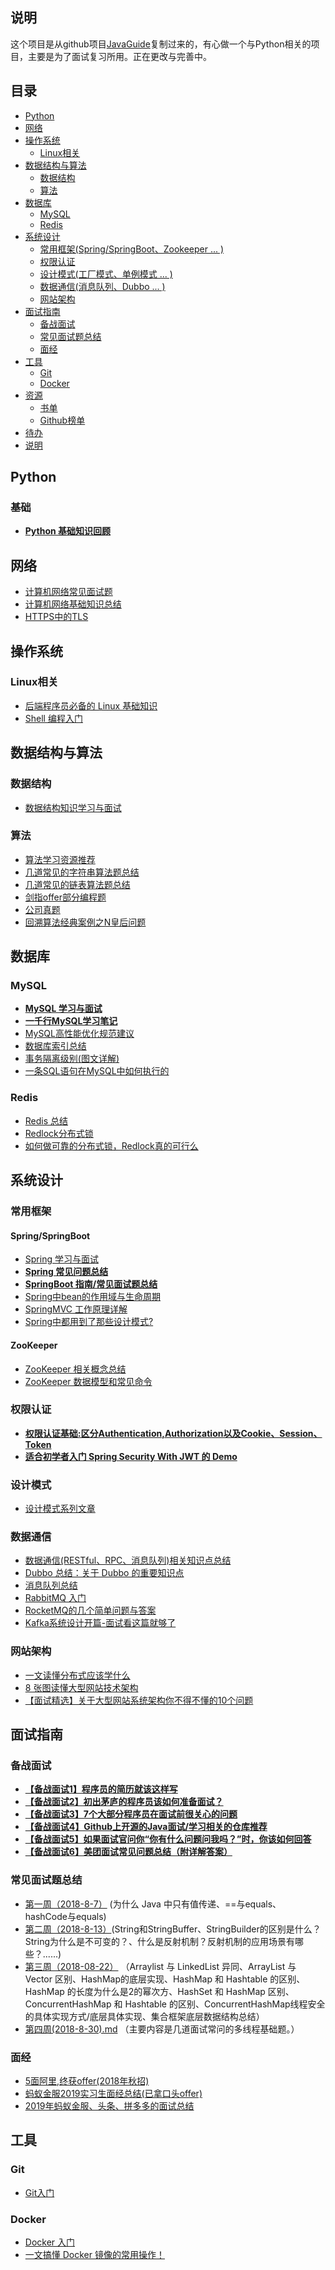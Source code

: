 
## 说明

这个项目是从github项目[JavaGuide](https://github.com/Snailclimb/JavaGuide)复制过来的，有心做一个与Python相关的项目，主要是为了面试复习所用。正在更改与完善中。


## 目录

- [Python](#Python)
- [网络](#网络)
- [操作系统](#操作系统)
    - [Linux相关](#linux相关)
- [数据结构与算法](#数据结构与算法)
    - [数据结构](#数据结构)
    - [算法](#算法)
- [数据库](#数据库)
    - [MySQL](#mysql)
    - [Redis](#redis)
- [系统设计](#系统设计)
    - [常用框架(Spring/SpringBoot、Zookeeper ... )](#常用框架)
    - [权限认证](#权限认证)
    - [设计模式(工厂模式、单例模式 ... )](#设计模式)
    - [数据通信(消息队列、Dubbo ... )](#数据通信)
    - [网站架构](#网站架构)
- [面试指南](#面试指南)
    - [备战面试](#备战面试)
    - [常见面试题总结](#常见面试题总结)
    - [面经](#面经)
- [工具](#工具)
    - [Git](#git)
    - [Docker](#Docker)
- [资源](#资源)
    - [书单](#书单)
    - [Github榜单](#Github榜单)
- [待办](#待办)
- [说明](#说明)

## Python

### 基础

* **[Python 基础知识回顾](docs/Python)**

## 网络

* [计算机网络常见面试题](docs/计算机网络/计算机网络.md)
* [计算机网络基础知识总结](docs/计算机网络/干货：计算机网络知识总结.md)
* [HTTPS中的TLS](docs/计算机网络/HTTPS中的TLS.md)

## 操作系统

### Linux相关

* [后端程序员必备的 Linux 基础知识](docs/操作系统/Linux基础知识.md)  
* [Shell 编程入门](docs/操作系统/Shell.md) 

## 数据结构与算法

### 数据结构

- [数据结构知识学习与面试](docs/数据结构与算法/数据结构.md)

### 算法

- [算法学习资源推荐](docs/数据结构与算法/算法学习资源推荐.md)  
- [几道常见的字符串算法题总结 ](docs/数据结构与算法/几道常见的子符串算法题.md)
- [几道常见的链表算法题总结 ](docs/数据结构与算法/几道常见的链表算法题.md)   
- [剑指offer部分编程题](docs/数据结构与算法/剑指offer部分编程题.md)
- [公司真题](docs/数据结构与算法/公司真题.md)
- [回溯算法经典案例之N皇后问题](docs/数据结构与算法/Backtracking-NQueens.md)

## 数据库

### MySQL

* **[MySQL 学习与面试](docs/数据库/MySQL.md)**
* **[一千行MySQL学习笔记](docs/数据库/一千行MySQL命令.md)**
* [MySQL高性能优化规范建议](docs/数据库/MySQL高性能优化规范建议.md)
* [数据库索引总结](docs/数据库/MySQL%20Index.md)
* [事务隔离级别(图文详解)](docs/数据库/事务隔离级别(图文详解).md)
* [一条SQL语句在MySQL中如何执行的](docs/数据库/一条sql语句在mysql中如何执行的.md)

### Redis

* [Redis 总结](docs/数据库/Redis/Redis.md)
* [Redlock分布式锁](docs/数据库/Redis/Redlock分布式锁.md)
* [如何做可靠的分布式锁，Redlock真的可行么](docs/数据库/Redis/如何做可靠的分布式锁，Redlock真的可行么.md)

## 系统设计

### 常用框架

#### Spring/SpringBoot

- [Spring 学习与面试](docs/系统设计/framework/spring/Spring.md)
- **[Spring 常见问题总结](docs/系统设计/framework/spring/SpringInterviewQuestions.md)**
- **[SpringBoot 指南/常见面试题总结](https://github.com/Snailclimb/springboot-guide)**
- [Spring中bean的作用域与生命周期](docs/系统设计/framework/spring/SpringBean.md)
- [SpringMVC 工作原理详解](docs/系统设计/framework/spring/SpringMVC-Principle.md)
- [Spring中都用到了那些设计模式?](docs/系统设计/framework/spring/Spring-Design-Patterns.md)

#### ZooKeeper

- [ZooKeeper 相关概念总结](docs/系统设计/framework/ZooKeeper.md)
- [ZooKeeper 数据模型和常见命令](docs/系统设计/framework/ZooKeeper数据模型和常见命令.md)

### 权限认证

- **[权限认证基础:区分Authentication,Authorization以及Cookie、Session、Token](docs/系统设计/authority-certification/basis-of-authority-certification.md)**
- **[适合初学者入门 Spring Security With JWT 的 Demo](https://github.com/Snailclimb/spring-security-jwt-guide)**

### 设计模式

- [设计模式系列文章](docs/系统设计/设计模式.md)

### 数据通信

- [数据通信(RESTful、RPC、消息队列)相关知识点总结](docs/系统设计/data-communication/summary.md)
- [Dubbo 总结：关于 Dubbo 的重要知识点](docs/系统设计/data-communication/dubbo.md)
- [消息队列总结](docs/系统设计/data-communication/message-queue.md)
- [RabbitMQ 入门](docs/系统设计/data-communication/rabbitmq.md)
- [RocketMQ的几个简单问题与答案](docs/系统设计/data-communication/RocketMQ-Questions.md)
- [Kafka系统设计开篇-面试看这篇就够了](docs/系统设计/data-communication/Kafka系统设计开篇-面试看这篇就够了.md)

### 网站架构

- [一文读懂分布式应该学什么](docs/系统设计/website-architecture/分布式.md)
- [8 张图读懂大型网站技术架构](docs/系统设计/website-architecture/8%20张图读懂大型网站技术架构.md)
- [【面试精选】关于大型网站系统架构你不得不懂的10个问题](docs/系统设计/website-architecture/【面试精选】关于大型网站系统架构你不得不懂的10个问题.md)

## 面试指南

### 备战面试

* **[【备战面试1】程序员的简历就该这样写](docs/简历与面经/PreparingForInterview/程序员的简历之道.md)**
* **[【备战面试2】初出茅庐的程序员该如何准备面试？](docs/简历与面经/PreparingForInterview/interviewPrepare.md)**
* **[【备战面试3】7个大部分程序员在面试前很关心的问题](docs/简历与面经/PreparingForInterview/JavaProgrammerNeedKnow.md)**
* **[【备战面试4】Github上开源的Java面试/学习相关的仓库推荐](docs/简历与面经/PreparingForInterview/JavaInterviewLibrary.md)**
* **[【备战面试5】如果面试官问你“你有什么问题问我吗？”时，你该如何回答](docs/简历与面经/PreparingForInterview/如果面试官问你"你有什么问题问我吗？"时，你该如何回答.md)**
* **[【备战面试6】美团面试常见问题总结（附详解答案）](docs/简历与面经/PreparingForInterview/美团面试常见问题总结.md)**

### 常见面试题总结

* [第一周（2018-8-7）](docs/简历与面经/MostCommonJavaInterviewQuestions/第一周（2018-8-7）.md) (为什么 Java 中只有值传递、==与equals、 hashCode与equals)
* [第二周（2018-8-13）](docs/简历与面经/MostCommonJavaInterviewQuestions/第二周(2018-8-13).md)(String和StringBuffer、StringBuilder的区别是什么？String为什么是不可变的？、什么是反射机制？反射机制的应用场景有哪些？......)
* [第三周（2018-08-22）](docs/java/collection/Java集合框架常见面试题.md) （Arraylist 与 LinkedList 异同、ArrayList 与 Vector 区别、HashMap的底层实现、HashMap 和 Hashtable 的区别、HashMap 的长度为什么是2的幂次方、HashSet 和 HashMap 区别、ConcurrentHashMap 和 Hashtable 的区别、ConcurrentHashMap线程安全的具体实现方式/底层具体实现、集合框架底层数据结构总结）
* [第四周(2018-8-30).md](docs/简历与面经/MostCommonJavaInterviewQuestions/第四周(2018-8-30).md) （主要内容是几道面试常问的多线程基础题。）

### 面经

- [5面阿里,终获offer(2018年秋招)](docs/简历与面经/BATJrealInterviewExperience/5面阿里,终获offer.md)
- [蚂蚁金服2019实习生面经总结(已拿口头offer)](docs/简历与面经/BATJrealInterviewExperience/蚂蚁金服实习生面经总结(已拿口头offer).md)
- [2019年蚂蚁金服、头条、拼多多的面试总结](docs/简历与面经/BATJrealInterviewExperience/2019alipay-pinduoduo-toutiao.md)

## 工具

### Git

* [Git入门](docs/tools/Git.md)

### Docker

* [Docker 入门](docs/tools/Docker.md)
* [一文搞懂 Docker 镜像的常用操作！](docs/tools/Docker-Image.md)
